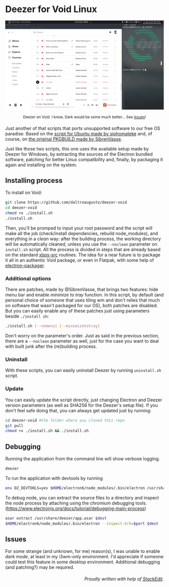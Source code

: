 # Deezer for Void Linux

![Screenshot of Deezer Desktop running on Void Linux with the media player integration visible](screenshot.png)
<div align="center"><sup>Deezer on Void. I know, Dark would be some much better... See <a href="#issues">issues</a>!</sup></div>


Just another of that scripts that ports unsupported software to our free OS paradise. Based on the [script for Ubuntu made by siphomateke](https://github.com/siphomateke/deezer) and, of course, on [the original PKGBUILD made by SibrenVasse](https://aur.archlinux.org/packages/deezer/).

Just like those two scripts, this one uses the available setup made by Deezer for Windows, by extracting the sources of the Electron bundled software, patching for better Linux compatibility and, finally, by packaging it again and installing on the system.

## Installing process

To install on Void:

```bash
git clone https://github.com/daltroaugusto/deezer-void
cd deezer-void
chmod +x ./install.sh
./install.sh
```

Then, you'll be promped to input your root password and the script will make all the job (check/install dependencies, rebuild node_modules), and everything in a *clean* way: after the building process, the working directory will be automatically cleaned, unless you use the `--noclean` parameter on `install.sh` script. All the process is divided in steps that are already based on the standard [xbps-src](https://github.com/void-linux/void-packages/) routines. The idea for a near future is to package it all in an authentic Void package, or even in Flatpak, with some help of [electron-packager](https://github.com/electron/electron-packager).

### Additional options
There are patches, made by @SibrenVasse, that brings two features: hide menu bar and enable *minimize to tray* function. In this script, by default (and personal choice of someone that uses tiling wm and don't relies that much on software that wasn't packaged for our OS), both patches are disabled. But you can easily enable any of these patches just using parameters beside `./install sh`:
```bash
./install.sh [--nomenu] [--minimizetotray]
```
Don't worry on the parameter's order. Just as said in the previous section, there are a `--noclean` parameter as well, just for the case you want to deal with built junk after the (re)building process.


### Uninstall
With these scripts, you can easily uninstall Deezer by running `uninstall.sh` script. 

### Update
You can easily update the script directly, just changing Electron and Deezer version parameters (as well as SHA256 for the Deezer's setup file). If you don't feel safe doing that, you can always get updated just by running:

```bash
cd deezer-void #the folder where you cloned this repo
git pull
chmod +x ./install.sh && ./install.sh
```

## Debugging

Running the application from the command line will show verbose logging.

```bash
deezer
```

To run the application with devtools by running

```bash
env DZ_DEVTOOLS=yes $HOME/electron6/node_modules/.bin/electron /usr/share/deezer/app.asar
```

To debug node, you can extract the source files to a directory and inspect the node process by attaching using the chromium debugging tools. (<https://www.electronjs.org/docs/tutorial/debugging-main-process>)

```bash
asar extract /usr/share/deezer/app.asar $dest
$HOME/electron6/node_modules/.bin/electron --inspect-brk=$port $dest
```
## Issues
For some strange (and unknown, for me) reason(s), I was unable to enable *dark mode*, at least in my i3wm-only environment. I'd appreciate if someone could test this feature in some desktop environment. Additional debugging (and patching?) may be required.


<div align="right"><h6>Proudly written with help of <a href="https://github.com/benweet/stackedit">StackEdit</a>.</h6></div>
